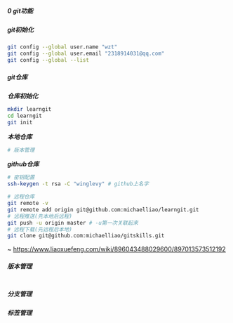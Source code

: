 

##### 0 git功能



##### git初始化

```bash
git config --global user.name "wzt"
git config --global user.email "2318914031@qq.com"
git config --global --list
```



##### git仓库

***仓库初始化***

```bash
mkdir learngit
cd learngit
git init
```

***本地仓库***

```bash
# 版本管理
```

***github仓库***

```bash
# 密钥配置
ssh-keygen -t rsa -C "winglevy" # github上名字
```



```bash
# 远程仓库
git remote -v
git remote add origin git@github.com:michaelliao/learngit.git
# 远程推送(先本地后远程)
git push -u origin master # -u第一次关联起来
# 远程下载(先远程后本地)
git clone git@github.com:michaelliao/gitskills.git
```

~
	https://www.liaoxuefeng.com/wiki/896043488029600/897013573512192

##### 版本管理

```bash

```



##### 分支管理



##### 标签管理



